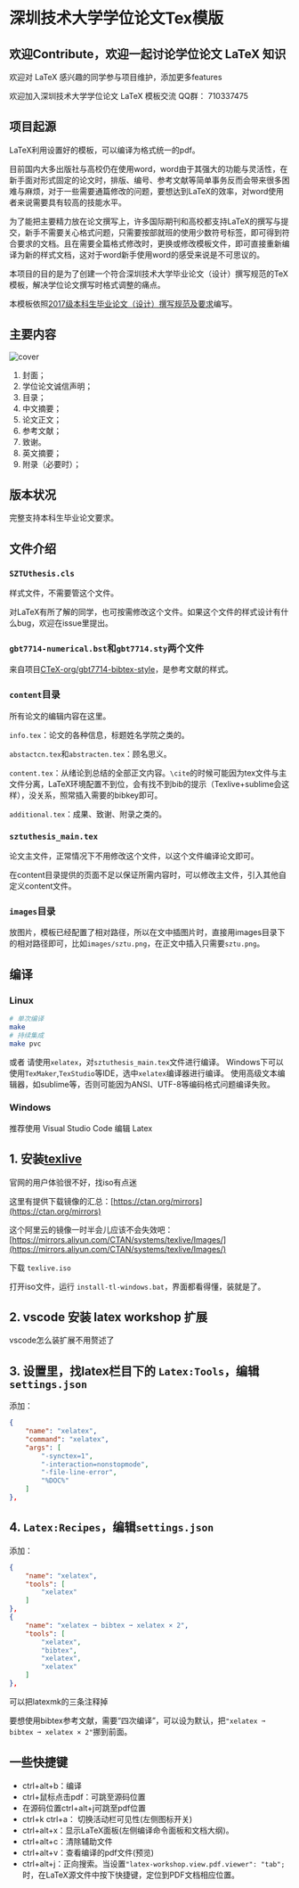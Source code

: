 
# 深圳技术大学学位论文Tex模版
## 欢迎Contribute，欢迎一起讨论学位论文 LaTeX 知识

欢迎对 LaTeX 感兴趣的同学参与项目维护，添加更多features

欢迎加入深圳技术大学学位论文 LaTeX 模板交流 QQ群： 710337475

## 项目起源

LaTeX利用设置好的模板，可以编译为格式统一的pdf。

目前国内大多出版社与高校仍在使用word，word由于其强大的功能与灵活性，在新手面对形式固定的论文时，排版、编号、参考文献等简单事务反而会带来很多困难与麻烦，对于一些需要通篇修改的问题，要想达到LaTeX的效率，对word使用者来说需要具有较高的技能水平。

为了能把主要精力放在论文撰写上，许多国际期刊和高校都支持LaTeX的撰写与提交，新手不需要关心格式问题，只需要按部就班的使用少数符号标签，即可得到符合要求的文档。且在需要全篇格式修改时，更换或修改模板文件，即可直接重新编译为新的样式文档，这对于word新手使用word的感受来说是不可思议的。

本项目的目的是为了创建一个符合深圳技术大学毕业论文（设计）撰写规范的TeX模板，解决学位论文撰写时格式调整的痛点。

本模板依照[2017级本科生毕业论文（设计）撰写规范及要求](./official_documents/2017级本科生毕业论文（设计）撰写规范及要求.pdf)编写。

## 主要内容

![cover](images/cover.png)

1. 封面；
2. 学位论文诚信声明；
3. 目录；
4. 中文摘要；
5. 论文正文；
6. 参考文献；
7. 致谢。
8. 英文摘要；
9. 附录（必要时）；

## 版本状况

完整支持本科生毕业论文要求。

## 文件介绍

### `SZTUthesis.cls`

样式文件，不需要管这个文件。

对LaTeX有所了解的同学，也可按需修改这个文件。如果这个文件的样式设计有什么bug，欢迎在issue里提出。

### `gbt7714-numerical.bst`和`gbt7714.sty`两个文件

来自项目[CTeX-org/gbt7714-bibtex-style](https://github.com/CTeX-org/gbt7714-bibtex-style)，是参考文献的样式。


### `content`目录

所有论文的编辑内容在这里。

`info.tex`：论文的各种信息，标题姓名学院之类的。

`abstactcn.tex`和`abstracten.tex`：顾名思义。

`content.tex`：从绪论到总结的全部正文内容。`\cite`的时候可能因为tex文件与主文件分离，LaTeX环境配置不到位，会有找不到bib的提示（Texlive+sublime会这样），没关系，照常插入需要的bibkey即可。

`additional.tex`：成果、致谢、附录之类的。


### `sztuthesis_main.tex`

论文主文件，正常情况下不用修改这个文件，以这个文件编译论文即可。

在content目录提供的页面不足以保证所需内容时，可以修改主文件，引入其他自定义content文件。

### `images`目录

放图片，模板已经配置了相对路径，所以在文中插图片时，直接用images目录下的相对路径即可，比如`images/sztu.png`，在正文中插入只需要`sztu.png`。

## 编译

### Linux

```bash
# 单次编译
make
# 持续集成
make pvc
```
或者
请使用`xelatex`，对`sztuthesis_main.tex`文件进行编译。
Windows下可以使用`TexMaker`,`TexStudio`等IDE，选中`xelatex`编译器进行编译。
使用高级文本编辑器，如sublime等，否则可能因为ANSI、UTF-8等编码格式问题编译失败。

### Windows

推荐使用 Visual Studio Code 编辑 Latex

## 1. 安装[texlive](http://tug.org/texlive/)

官网的用户体验很不好，找iso有点迷

这里有提供下载镜像的汇总：[https://ctan.org/mirrors](https://ctan.org/mirrors)

这个阿里云的镜像一时半会儿应该不会失效吧：[https://mirrors.aliyun.com/CTAN/systems/texlive/Images/](https://mirrors.aliyun.com/CTAN/systems/texlive/Images/)

下载 `texlive.iso`

打开iso文件，运行 `install-tl-windows.bat`，界面都看得懂，装就是了。

## 2. vscode 安装 latex workshop 扩展

vscode怎么装扩展不用赘述了

## 3. 设置里，找latex栏目下的 `Latex:Tools`，编辑`settings.json`

添加：

```json
{
    "name": "xelatex",
    "command": "xelatex",
    "args": [
        "-synctex=1",
        "-interaction=nonstopmode",
        "-file-line-error",
        "%DOC%"
    ]
},
```

## 4. `Latex:Recipes`，编辑`settings.json`

添加：

```json
{
    "name": "xelatex",
    "tools": [
        "xelatex"
    ]
},
{
    "name": "xelatex ➞ bibtex ➞ xelatex × 2",
    "tools": [
        "xelatex",
        "bibtex",
        "xelatex",
        "xelatex"
    ]
},
```

可以把latexmk的三条注释掉

要想使用bibtex参考文献，需要“四次编译”，可以设为默认，把`"xelatex ➞ bibtex ➞ xelatex × 2"`挪到前面。

## 一些快捷键

- ctrl+alt+b：编译
- ctrl+鼠标点击pdf：可跳至源码位置
- 在源码位置ctrl+alt+j可跳至pdf位置
- ctrl+k ctrl+a： 切换活动栏可见性(左侧图标开关)
- ctrl+alt+x：显示LaTeX面板(左侧编译命令面板和文档大纲)。
- ctrl+alt+c：清除辅助文件
- ctrl+alt+v：查看编译的pdf文件(预览)
- ctrl+alt+j：正向搜索。当设置`"latex-workshop.view.pdf.viewer": "tab";`时，在LaTeX源文件中按下快捷键，定位到PDF文档相应位置。
